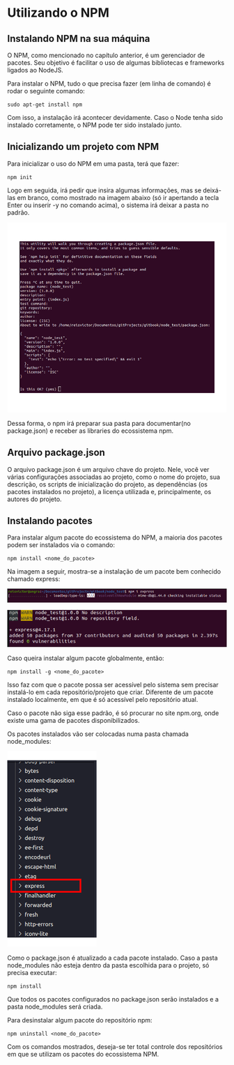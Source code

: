 # Utilizando o NPM

## Instalando NPM na sua máquina

O NPM, como mencionado no capítulo anterior, é um gerenciador de pacotes. Seu objetivo é facilitar o uso de algumas bibliotecas e frameworks ligados ao NodeJS.

Para instalar o NPM, tudo o que precisa fazer \(em linha de comando\) é rodar o seguinte comando:

```text
sudo apt-get install npm
```

Com isso, a instalação irá acontecer devidamente. Caso o Node tenha sido instalado corretamente, o NPM pode ter sido instalado junto.

## Inicializando um projeto com NPM

Para inicializar o uso do NPM em uma pasta, terá que fazer:

```text
npm init
```

Logo em seguida, irá pedir que insira algumas informações, mas se deixá-las em branco, como mostrado na imagem abaixo \(só ir apertando a tecla Enter ou inserir -y no comando acima\), o sistema irá deixar a pasta no padrão.

![](../../.gitbook/assets/npm_init.png)

Dessa forma, o npm irá preparar sua pasta para documentar\(no package.json\) e receber as libraries do ecossistema npm.

## Arquivo package.json

O arquivo package.json é um arquivo chave do projeto. Nele, você ver várias configurações associadas ao projeto, como o nome do projeto, sua descrição, os scripts de inicialização do projeto, as dependências \(os pacotes instalados no projeto\), a licença utilizada e, principalmente, os autores do projeto.

## Instalando pacotes

Para instalar algum pacote do ecossistema do NPM, a maioria dos pacotes podem ser instalados via o comando:

```text
npm install <nome_do_pacote>
```

Na imagem a seguir, mostra-se a instalação de um pacote bem conhecido chamado express:

![Instalando um pacote](../../.gitbook/assets/installing.png)

![Pacote instalado](../../.gitbook/assets/installed.png)

Caso queira instalar algum pacote globalmente, então:

```text
npm install -g <nome_do_pacote>
```

Isso faz com que o pacote possa ser acessível pelo sistema sem precisar instalá-lo em cada repositório/projeto que criar. Diferente de um pacote instalado localmente, em que é só acessível pelo repositório atual.

Caso o pacote não siga esse padrão, é só procurar no site npm.org, onde existe uma gama de pacotes disponibilizados.

Os pacotes instalados vão ser colocadas numa pasta chamada node\_modules:

![O pacote instalado na pasta node\_modules](../../.gitbook/assets/node_mod_dir.png)

Como o package.json é atualizado a cada pacote instalado. Caso a pasta node\_modules não esteja dentro da pasta escolhida para o projeto, só precisa executar:

```text
npm install
```

Que todos os pacotes configurados no package.json serão instalados e a pasta node\_modules será criada.

Para desinstalar algum pacote do repositório npm:

```text
npm uninstall <nome_do_pacote>
```

Com os comandos mostrados, deseja-se ter total controle dos repositórios em que se utilizam os pacotes do ecossistema NPM.


